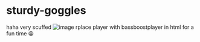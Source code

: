 # sturdy-goggles
haha very scuffed
![image](https://user-images.githubusercontent.com/58992834/234985441-d8205044-41ab-4c4d-a8cd-c752515a735d.png)
rplace player with bassboostplayer in html for a fun time 😀
